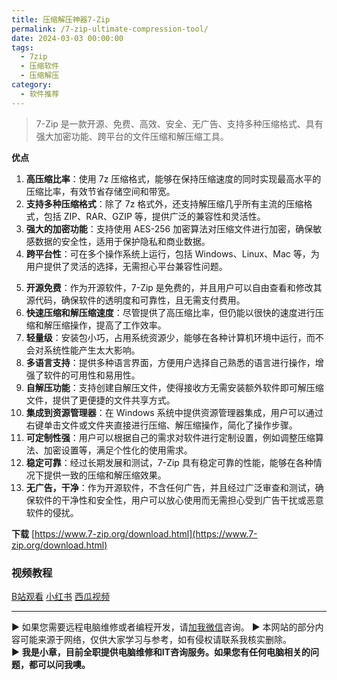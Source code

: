 ```yaml
---
title: 压缩解压神器7-Zip
permalink: /7-zip-ultimate-compression-tool/
date: 2024-03-03 00:00:00
tags:
  - 7zip
  - 压缩软件
  - 压缩解压
category:
  - 软件推荐
---
```



> 7-Zip 是一款开源、免费、高效、安全、无广告、支持多种压缩格式、具有强大加密功能、跨平台的文件压缩和解压缩工具。

**优点**

1. **高压缩比率**：使用 7z 压缩格式，能够在保持压缩速度的同时实现最高水平的压缩比率，有效节省存储空间和带宽。
2. **支持多种压缩格式**：除了 7z 格式外，还支持解压缩几乎所有主流的压缩格式，包括 ZIP、RAR、GZIP 等，提供广泛的兼容性和灵活性。
3. **强大的加密功能**：支持使用 AES-256 加密算法对压缩文件进行加密，确保敏感数据的安全性，适用于保护隐私和商业数据。
4. **跨平台性**：可在多个操作系统上运行，包括 Windows、Linux、Mac 等，为用户提供了灵活的选择，无需担心平台兼容性问题。

<!--more-->

5. **开源免费**：作为开源软件，7-Zip 是免费的，并且用户可以自由查看和修改其源代码，确保软件的透明度和可靠性，且无需支付费用。
6. **快速压缩和解压缩速度**：尽管提供了高压缩比率，但仍能以很快的速度进行压缩和解压缩操作，提高了工作效率。
7. **轻量级**：安装包小巧，占用系统资源少，能够在各种计算机环境中运行，而不会对系统性能产生太大影响。
8. **多语言支持**：提供多种语言界面，方便用户选择自己熟悉的语言进行操作，增强了软件的可用性和易用性。
9. **自解压功能**：支持创建自解压文件，使得接收方无需安装额外软件即可解压缩文件，提供了更便捷的文件共享方式。
10. **集成到资源管理器**：在 Windows 系统中提供资源管理器集成，用户可以通过右键单击文件或文件夹直接进行压缩、解压缩操作，简化了操作步骤。
11. **可定制性强**：用户可以根据自己的需求对软件进行定制设置，例如调整压缩算法、加密设置等，满足个性化的使用需求。
12. **稳定可靠**：经过长期发展和测试，7-Zip 具有稳定可靠的性能，能够在各种情况下提供一致的压缩和解压缩效果。
13. **无广告，干净**：作为开源软件，不含任何广告，并且经过广泛审查和测试，确保软件的干净性和安全性，用户可以放心使用而无需担心受到广告干扰或恶意软件的侵扰。

**下载**
[https://www.7-zip.org/download.html](https://www.7-zip.org/download.html)

### 视频教程

[B站观看](https://www.bilibili.com/video/BV1nu4m137wt)
[小红书](http://xhslink.com/EHrUNC)
[西瓜视频](https://www.ixigua.com/7342164687561327144)

---
▶ 如果您需要远程电脑维修或者编程开发，请[加我微信](https://itxiaozhang.netlify.app/)咨询。 
▶ 本网站的部分内容可能来源于网络，仅供大家学习与参考，如有侵权请联系我核实删除。  
▶ **我是小章，目前全职提供电脑维修和IT咨询服务。如果您有任何电脑相关的问题，都可以问我噢。**  